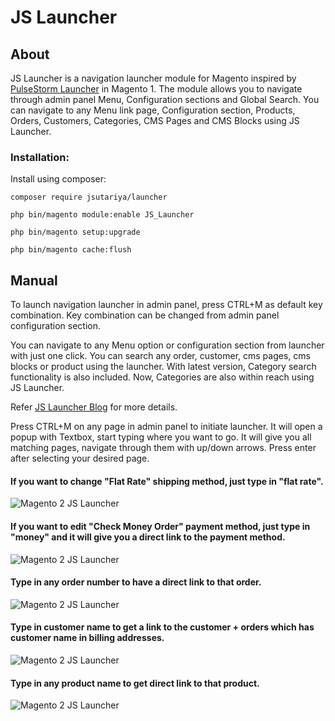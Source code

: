 JS Launcher
====================================

## About

JS Launcher is a navigation launcher module for Magento inspired by <a href="https://github.com/astorm/PulsestormLauncher">PulseStorm Launcher</a> in Magento 1.
The module allows you to navigate through admin panel Menu, Configuration sections and Global Search. You can navigate to any Menu link page, Configuration section, Products, Orders, Customers, Categories, CMS Pages and CMS Blocks using JS Launcher.

### Installation:
Install using composer:

`composer require jsutariya/launcher`

`php bin/magento module:enable JS_Launcher`

`php bin/magento setup:upgrade`

`php bin/magento cache:flush`

## Manual

To launch navigation launcher in admin panel, press CTRL+M as default key combination. Key combination can be changed from admin panel configuration section.

You can navigate to any Menu option or configuration section from launcher with just one click. You can search any order, customer, cms pages, cms blocks or product using the launcher. With latest version, Category search functionality is also included. Now, Categories are also within reach using JS Launcher.

Refer <a href="https://jsutariya.wordpress.com/2019/04/17/magento-2-navigation-menu-launcher/" >JS Launcher Blog</a> for more details.

Press CTRL+M on any page in admin panel to initiate launcher. It will open a popup with Textbox, start typing where you want to go. It will give you all matching pages, navigate through them with up/down arrows. Press enter after selecting your desired page.

#### If you want to change "Flat Rate" shipping method, just type in "flat rate".

<img src="https://jsutariya.files.wordpress.com/2019/04/js-launcher-shipping-method.gif" title="Magento 2 JS Launcher" alt="Magento 2 JS Launcher" />

#### If you want to edit "Check Money Order" payment method, just type in "money" and it will give you a direct link to the payment method.

<img src="https://jsutariya.files.wordpress.com/2019/04/js-launcher-payment-methods.gif" title="Magento 2 JS Launcher" alt="Magento 2 JS Launcher" />

#### Type in any order number to have a direct link to that order.

<img src="https://jsutariya.files.wordpress.com/2019/04/js-launcher-orders.gif" title="Magento 2 JS Launcher" alt="Magento 2 JS Launcher" />

#### Type in customer name to get a link to the customer + orders which has customer name in billing addresses.

<img src="https://jsutariya.files.wordpress.com/2019/04/js-launcher-customers.gif" title="Magento 2 JS Launcher" alt="Magento 2 JS Launcher" />

#### Type in any product name to get direct link to that product.

<img src="https://jsutariya.files.wordpress.com/2019/04/js-launcher-products.gif" title="Magento 2 JS Launcher" alt="Magento 2 JS Launcher" />